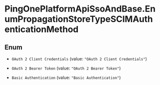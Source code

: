 # PingOnePlatformApiSsoAndBase.EnumPropagationStoreTypeSCIMAuthenticationMethod

## Enum


* `OAuth 2 Client Credentials` (value: `"OAuth 2 Client Credentials"`)

* `OAuth 2 Bearer Token` (value: `"OAuth 2 Bearer Token"`)

* `Basic Authentication` (value: `"Basic Authentication"`)


